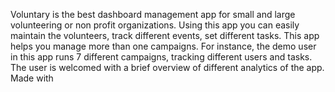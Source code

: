 Voluntary is the best dashboard management app for small and large volunteering or non profit organizations. Using this app you can easily maintain the volunteers,  track different events, set different tasks. This app helps you manage more than one campaigns. For instance, the demo user in this app runs 7 different campaigns, tracking different users and tasks. The user is welcomed with a brief overview of different analytics of the app. Made with 
